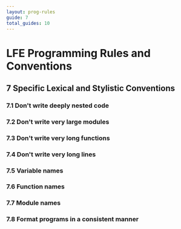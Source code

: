 ```yaml
---
layout: prog-rules
guide: 7
total_guides: 10
---
```

# LFE Programming Rules and Conventions

## 7 Specific Lexical and Stylistic Conventions

### 7.1 Don't write deeply nested code

### 7.2 Don't write very large modules

### 7.3 Don't write very long functions

### 7.4 Don't write very long lines

### 7.5 Variable names

### 7.6 Function names

### 7.7 Module names

### 7.8 Format programs in a consistent manner
